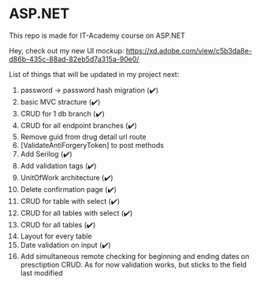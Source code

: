 # ASP.NET
This repo is made for IT-Academy course on ASP.NET

Hey, check out my new UI mockup: https://xd.adobe.com/view/c5b3da8e-d86b-435c-88ad-82eb5d7a315a-90e0/

List of things that will be updated in my project next:
  1. password -> password hash migration (✔️)
  2. basic MVC stracture (✔️)
  3. CRUD for 1 db branch (✔️)
  4. CRUD for all endpoint branches (✔️)
  5. Remove guid from drug detail url route
  6. [ValidateAntiForgeryToken] to post methods
  7. Add Serilog (✔️)
  8. Add validation tags (✔️)
  9. UnitOfWork architecture (✔️)
  10. Delete confirmation page (✔️)
  11. CRUD for table with select (✔️)
  12. CRUD for all tables with select (✔️)
  13. CRUD for all tables (✔️)
  14. Layout for every table
  15. Date validation on input (✔️)
  16. Add simultaneous remote checking for 
			beginning and ending dates on presctiption CRUD.
			As for now validation works, but sticks to the field
			last modified
